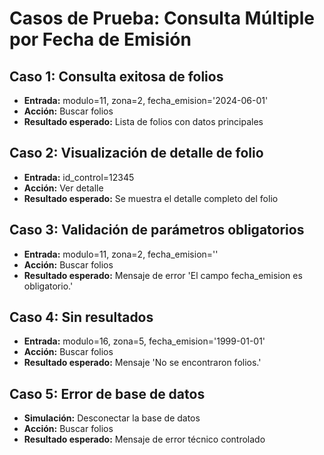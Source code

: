 # Casos de Prueba: Consulta Múltiple por Fecha de Emisión

## Caso 1: Consulta exitosa de folios
- **Entrada:** modulo=11, zona=2, fecha_emision='2024-06-01'
- **Acción:** Buscar folios
- **Resultado esperado:** Lista de folios con datos principales

## Caso 2: Visualización de detalle de folio
- **Entrada:** id_control=12345
- **Acción:** Ver detalle
- **Resultado esperado:** Se muestra el detalle completo del folio

## Caso 3: Validación de parámetros obligatorios
- **Entrada:** modulo=11, zona=2, fecha_emision=''
- **Acción:** Buscar folios
- **Resultado esperado:** Mensaje de error 'El campo fecha_emision es obligatorio.'

## Caso 4: Sin resultados
- **Entrada:** modulo=16, zona=5, fecha_emision='1999-01-01'
- **Acción:** Buscar folios
- **Resultado esperado:** Mensaje 'No se encontraron folios.'

## Caso 5: Error de base de datos
- **Simulación:** Desconectar la base de datos
- **Acción:** Buscar folios
- **Resultado esperado:** Mensaje de error técnico controlado